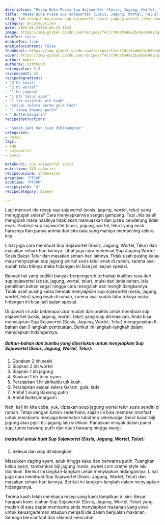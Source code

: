 ```yaml
---
description: "Resep Buka Puasa Sup Sojawortel (Sosis, Jagung, Wortel, Telur), Enak"
title: "Resep Buka Puasa Sup Sojawortel (Sosis, Jagung, Wortel, Telur), Enak"
slug: 740-resep-buka-puasa-sup-sojawortel-sosis-jagung-wortel-telur-enak
category: Uncategorized
date: 2023-01-23T04:08:45.182Z
image: https://img-global.cpcdn.com/recipes/f4cc770cafa46e2b/680x482cq70/sup-sojawortel-sosis-jagung-wortel-telur-foto-resep-utama.jpg
hideToc: false
enableToc: true
enableTocContent: false
thumbnail: https://img-global.cpcdn.com/recipes/f4cc770cafa46e2b/680x482cq70/sup-sojawortel-sosis-jagung-wortel-telur-foto-resep-utama.jpg
cover: https://img-global.cpcdn.com/recipes/f4cc770cafa46e2b/680x482cq70/sup-sojawortel-sosis-jagung-wortel-telur-foto-resep-utama.jpg
author: Admin
authorAv: notfound
ratingvalue: 3.8
reviewcount: 15
recipeingredient:
- "2 bh sosis"
- "2 bh wortel"
- "1 bh jagung"
- "1 btr telur ayam"
- "1 ltr airkaldu utk kuah"
- "sesuai selera Garam gula lada"
- "1 siung Bawang putih"
- " Buttermargarin"
recipeinstructions:

- "Sudah jadi dan siap dihidangkan!"
categories:
- Resep
tags:
- sup
- sojawortel
- sosis

katakunci: sup sojawortel sosis 
nutrition: 249 calories
recipecuisine: Indonesian
preptime: "PT16M"
cooktime: "PT59M"
recipeyield: "4"
recipecategory: Dinner

---
```



Lagi mencari ide resep sup sojawortel (sosis, jagung, wortel, telur) yang menggugah selera? Cara menyiapkannya sangat gampang. Tapi Jika salah mengolah maka hasilnya tidak akan memuaskan dan justru cenderung tidak enak. Padahal sup sojawortel (sosis, jagung, wortel, telur) yang enak harusnya Kan punya aroma dan cita rasa yang mampu memancing selera kita.


Lihat juga cara membuat Sup Sojawortel (Sosis, Jagung, Wortel, Telur) dan masakan sehari-hari lainnya. Lihat juga cara membuat Sup Jagung Wortel Sosis Bakso Telur dan masakan sehari-hari lainnya. Tidak usah pusing kalau mau menyiapkan sup jagung wortel sosis telur enak di rumah, karena asal sudah tahu triknya maka hidangan ini bisa jadi sajian spesial.

Banyak hal yang sedikit banyak berpengaruh terhadap kualitas rasa dari sup sojawortel (sosis, jagung, wortel, telur), mulai dari jenis bahan, lalu pemilihan bahan segar hingga cara mengolah dan menghidangkannya. Tidak usah pusing kalau hendak menyiapkan sup sojawortel (sosis, jagung, wortel, telur) yang enak di rumah, karena asal sudah tahu triknya maka hidangan ini bisa jadi sajian spesial.


Di bawah ini ada beberapa cara mudah dan praktis untuk membuat sup sojawortel (sosis, jagung, wortel, telur) yang siap dikreasikan. Anda bisa menyiapkan Sup Sojawortel (Sosis, Jagung, Wortel, Telur) menggunakan 8 bahan dan 0 langkah pembuatan. Berikut ini langkah-langkah dalam menyiapkan hidangannya.

<!--inarticleads1-->

##### Bahan-bahan dan bumbu yang diperlukan untuk menyiapkan Sup Sojawortel (Sosis, Jagung, Wortel, Telur):

1. Gunakan 2 bh sosis
1. Siapkan 2 bh wortel
1. Siapkan 1 bh jagung
1. Siapkan 1 btr telur ayam
1. Persiapkan 1 ltr air/kaldu utk kuah
1. Persiapkan sesuai selera Garam, gula, lada
1. Ambil 1 siung Bawang putih
1. Ambil  Butter/margarin


Nah, kali ini kita coba, yuk, ciptakan soup jagung wortel telor susis sendiri di rumah. Tetap dengan bahan sederhana, sajian ini bisa memberi manfaat untuk membantu menjaga kesehatan tubuhmu sekeluarga. Serut kasar biji jagung atau pipili biji jagung lalu sisihkan. Panaskan minyak dalam panci sup, tumis bawang putih dan daun bawang hingga wangi. 

<!--inarticleads2-->

##### Instruksi untuk buat Sup Sojawortel (Sosis, Jagung, Wortel, Telur):


1. Selesai dan siap dihidangkan!

Masukkan daging ayam, aduk hingga kaku dan berwarna putih. Tuangkan kaldu ayam, tambahkan biji jagung manis, sweet corn creme style lalu didihkan. Berikut ini langkah-langkah untuk menyiapkan hidangannya. Lihat juga cara membuat Sup Sojawortel (Sosis, Jagung, Wortel, Telur) dan masakan sehari-hari lainnya. Berikut ini langkah-langkah dalam menyiapkan hidangannya. 

Terima kasih telah membaca resep yang kami tampilkan di sini. Besar harapan kami, olahan Sup Sojawortel (Sosis, Jagung, Wortel, Telur) yang mudah di atas dapat membantu anda menyiapkan makanan yang enak untuk keluarga/teman ataupun menjadi ide dalam berjualan makanan. Semoga bermanfaat dan selamat mencoba!
